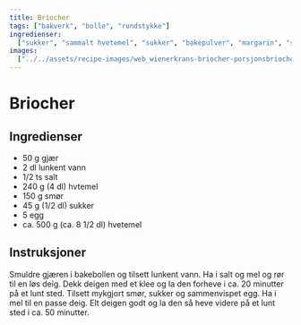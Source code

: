 ```yaml
---
title: Briocher
tags: ["bakverk", "bolle", "rundstykke"]
ingredienser:
  ["sukker", "sammalt hvetemel", "sukker", "bakepulver", "margarin", "sur melk"]
images:
  ["../../assets/recipe-images/web_wienerkrans-briocher-porsjonsbriocher.jpg"]
---
```


# Briocher

## Ingredienser

- 50 g gjær
- 2 dl lunkent vann
- 1/2 ts salt
- 240 g (4 dl) hvtemel
- 150 g smør
- 45 g (1/2 dl) sukker
- 5 egg
- ca. 500 g (ca. 8 1/2 dl) hvetemel

## Instruksjoner

Smuldre gjæren i bakebollen og tilsett lunkent vann. Ha i salt og mel og rør til en løs deig. Dekk deigen med et klee og la den forheve i ca. 20 minutter på et lunt sted. Tilsett mykgjort smør, sukker og sammenvispet egg. Ha i mel til en passe deig. Elt deigen godt og la den så heve videre på et lunt sted i ca. 50 minutter.
